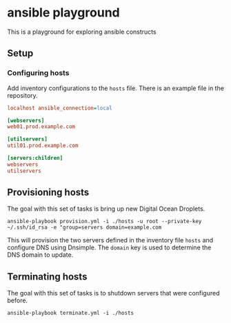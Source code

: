 # ansible playground

This is a playground for exploring ansible constructs

## Setup

### Configuring hosts

Add inventory configurations to the `hosts` file. There is an example file in the repository.

```ini
localhost ansible_connection=local

[webservers]
web01.prod.example.com

[utilservers]
util01.prod.example.com

[servers:children]
webservers
utilservers
```

## Provisioning hosts

The goal with this set of tasks is bring up new Digital Ocean Droplets.

`ansible-playbook provision.yml -i ./hosts -u root --private-key ~/.ssh/id_rsa -e "group=servers domain=example.com`

This will provision the two servers defined in the inventory file `hosts` and configure DNS using Dnsimple. The `domain` key is used to determine the DNS domain to update.

## Terminating hosts

The goal with this set of tasks is to shutdown servers that were configured before. 

`ansible-playbook terminate.yml -i ./hosts`

